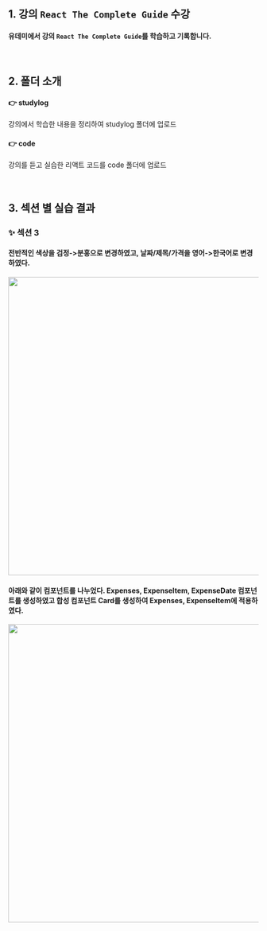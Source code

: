 ## 1. 강의 `React The Complete Guide` 수강
#### 유데미에서 강의 `React The Complete Guide`를 학습하고 기록합니다.

<br>

## 2. 폴더 소개
#### 👉 studylog
강의에서 학습한 내용을 정리하여 studylog 폴더에 업로드
#### 👉 code
강의를 듣고 실습한 리액트 코드를 code 폴더에 업로드

<br>

## 3. 섹션 별 실습 결과
### ✨ 섹션 3
#### 전반적인 색상을 검정->분홍으로 변경하였고, 날짜/제목/가격을 영어->한국어로 변경하였다. 
<img src='https://user-images.githubusercontent.com/101965666/214744533-1b4f93d1-01c0-4850-a5ab-d29a1a3d9626.PNG' width='600'>

#### 아래와 같이 컴포넌트를 나누었다. Expenses, ExpenseItem, ExpenseDate 컴포넌트를 생성하였고 합성 컴포넌트 Card를 생성하여 Expenses, ExpenseItem에 적용하였다.
<img src='https://user-images.githubusercontent.com/101965666/214746208-02063c4a-abc9-41c5-b5ad-f49455f30441.png' width='600'>
